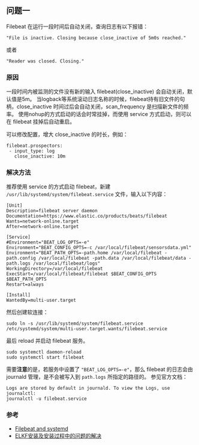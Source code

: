 ## 问题一
Filebeat 在运行一段时间后自动关闭，查询日志有以下报错：
```
"File is inactive. Closing because close_inactive of 5m0s reached."
```
或者
```
"Reader was closed. Closing."
```

### 原因
一段时间内被监测的文件没有新的输入 filebeat(close_inactive) 会自动关闭，默认值是5m。
当logback等系统滚动日志名称的时候，filebeat持有旧文件的句柄，close_inactive 时间过后会自动关闭，scan_frequency 是扫描新文件的频率。
使用nohup的方式启动的话会时常挂掉，而使用 service 方式启动，则可以在 filebeat 挂掉后自动重启。

可以修改配置，增大 close_inactive 的时长，例如：
```
filebeat.prospectors:
 - input_type: log
   close_inactive: 10m
```

### 解决方法
推荐使用 service 的方式启动 filebeat，新建 `/usr/lib/systemd/system/filebeat.service` 文件，输入以下内容：
```
[Unit]
Description=filebeat server daemon
Documentation=https://www.elastic.co/products/beats/filebeat
Wants=network-online.target
After=network-online.target

[Service]
#Environment="BEAT_LOG_OPTS=-e"
Environment="BEAT_CONFIG_OPTS=-c /var/local/filebeat/sensorsdata.yml"
Environment="BEAT_PATH_OPTS=-path.home /var/local/filebeat -path.config /var/local/filebeat -path.data /var/local/filebeat/data -path.logs /var/local/filebeat/logs"
WorkingDirectory=/var/local/filebeat
ExecStart=/var/local/filebeat/filebeat $BEAT_CONFIG_OPTS $BEAT_PATH_OPTS
Restart=always

[Install]
WantedBy=multi-user.target
```

然后创建软连接：
```
sudo ln -s /usr/lib/systemd/system/filebeat.service /etc/systemd/system/multi-user.target.wants/filebeat.service
```

最后 reload 并启动 filebeat 服务。
```
sudo systemctl daemon-reload
sudo systemctl start filebeat
```

需要**注意**的是，若服务中设置了 `"BEAT_LOG_OPTS=-e"`，那么 filebeat 的日志会由 journald 管理，是不会被写入到 `path.logs` 所指定的路径的。
参见官方文档：
```
Logs are stored by default in journald. To view the Logs, use journalctl:
journalctl -u filebeat.service
```

### 参考

- [Filebeat and systemd](https://www.elastic.co/guide/en/beats/filebeat/7.1/running-with-systemd.html#_customize_systemd_unit_for_filebeat)
- [ELKF安装及安装过程中的问题的解决](https://www.jianshu.com/p/6720fe6d24fb)